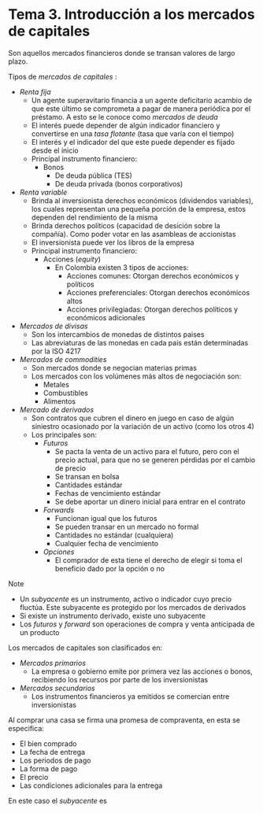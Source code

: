 # Tema 3. Introducción a los mercados de capitales

Son aquellos mercados financieros donde se transan valores de largo plazo.

Tipos de _mercados de capitales_ :
- _Renta fija_
	- Un agente superavitario financia a un agente deficitario acambio de que este último se comprometa a pagar de manera periódica por el préstamo. A esto se le conoce como _mercados de deuda_
	- El interés puede depender de algún indicador financiero y convertirse en una _tasa flotante_ (tasa que varía con el tiempo)
	- El interés y el indicador del que este puede depender es fijado desde el inicio
	- Principal instrumento financiero:
		- Bonos
			- De deuda pública (TES)
			- De deuda privada (bonos corporativos)
- _Renta variable_
	- Brinda al inversionista derechos económicos (dividendos variables), los cuales representan una pequeña porción de la empresa, estos dependen del rendimiento de la misma
	- Brinda derechos políticos (capacidad de desición sobre la compañía). Como poder votar en las asambleas de accionistas
	- El inversionista puede ver los libros de la empresa
	- Principal instrumento financiero:
		- Acciones (_equity_)
			- En Colombia existen 3 tipos de acciones:
				- Acciones comunes: Otorgan derechos económicos y políticos
				- Acciones preferenciales: Otorgan derechos económicos altos
				- Acciones privilegiadas: Otorgan derechos políticos y económicos adicionales
- _Mercados de divisas_
	- Son los intercambios de monedas de distintos paises
	- Las abreviaturas de las monedas en cada pais están determinadas por la ISO 4217
- _Mercados de commodities_
	- Son mercados donde se negocian materias primas
	- Los mercados con los volúmenes más altos de negociación son:
		- Metales
		- Combustibles
		- Alimentos
- _Mercado de derivados_
	- Son contratos que cubren el dinero en juego en caso de algún siniestro ocasionado por la variación de un activo (como los otros 4)
	- Los principales son:
		- _Futuros_
			- Se pacta la venta de un activo para el futuro, pero con el precio actual, para que no se generen pérdidas por el cambio de precio
			-  Se transan en bolsa
			- Cantidades estándar
			- Fechas de vencimiento estándar
			- Se debe aportar un dinero inicial para entrar en el contrato
		- _Forwards_
			- Funcionan igual que los futuros
			- Se pueden transar en un mercado no formal
			- Cantidades no estándar (cualquiera)
			- Cualquier fecha de vencimiento
		- _Opciones_
			- El comprador de esta tiene el derecho de elegir si toma el beneficio dado por la opción o no


>[!Note]
>- Un _subyacente_ es un instrumento, activo o indicador cuyo precio fluctúa. Este subyacente es protegido por los mercados de derivados
>- Si existe un instrumento derivado, existe uno subyacente
>-  Los _futuros_ y _forward_ son operaciones de compra y venta anticipada de un producto


Los mercados de capitales son clasificados en:
- _Mercados primarios_
	- La empresa o gobierno emite por primera vez las acciones o bonos, recibiendo los recursos por parte de los inversionistas
- _Mercados secundarios_
	- Los instrumentos financieros ya emitidos se comercian entre inversionistas


Al comprar una casa se firma una promesa de compraventa, en esta se especifica:
- El bien comprado
- La fecha de entrega
- Los periodos de pago
- La forma de pago
- El precio
- Las condiciones adicionales para la entrega

En este caso el _subyacente_ es 
